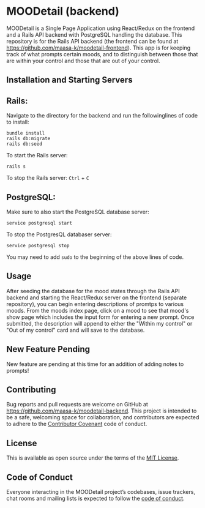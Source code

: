 # MOODetail (backend)

MOODetail is a Single Page Application using React/Redux on the frontend and a Rails API backend with PostgreSQL handling the database.  This repository is for the Rails API backend (the frontend can be found at https://github.com/maasa-k/moodetail-frontend).  This app is for keeping track of what prompts certain moods, and to distinguish between those that are within your control and those that are out of your control. 

## Installation and Starting Servers

## Rails:

Navigate to the directory for the backend and run the followinglines of code to install:

```
bundle install
rails db:migrate
rails db:seed
```

To start the Rails server: 
```
rails s
```

To stop the Rails server:
`Ctrl` + `C`

## PostgreSQL:

Make sure to also start the PostgreSQL database server:
```
service postgresql start
```

To stop the PostgresQL databaser server:
```
service postgresql stop
```

You may need to add `sudo` to the beginning of the above lines of code. 

## Usage

After seeding the database for the mood states through the Rails API backend and starting the React/Redux server on the frontend (separate repository), you can begin entering descriptions of promtps to various moods.  From the moods index page, click on a mood to see that mood's show page which includes the input form for entering a new prompt.  Once submitted, the description will append to either the "Within my control" or "Out of my control" card and will save to the database. 

## New Feature Pending

New feature are pending at this time for an addition of adding notes to prompts!

## Contributing

Bug reports and pull requests are welcome on GitHub at https://github.com/maasa-k/moodetail-backend. This project is intended to be a safe, welcoming space for collaboration, and contributors are expected to adhere to the [Contributor Covenant](http://contributor-covenant.org) code of conduct.

## License

This is available as open source under the terms of the [MIT License](https://opensource.org/licenses/MIT).

## Code of Conduct

Everyone interacting in the MOODetail project’s codebases, issue trackers, chat rooms and mailing lists is expected to follow the [code of conduct](https://github.com/maasa-k/moodetail-backend/blob/master/CODE_OF_CONDUCT.md).